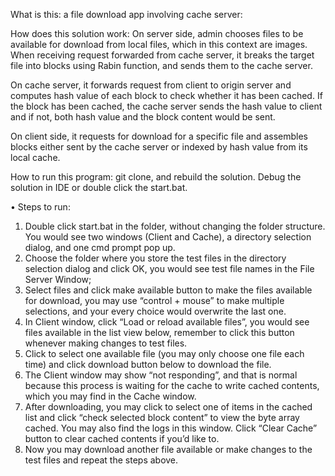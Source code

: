 What is this:
a file download app involving cache server:

How does this solution work:
On server side, admin chooses files to be available for download from local files, which in this context are images. When receiving request forwarded from cache server, it breaks the target file into blocks using Rabin function, and sends them to the cache server.

On cache server, it forwards request from client to origin server and computes hash value of each block to check whether it has been cached. If the block has been cached, the cache server sends the hash value to client and if not, both hash value and the block content would be sent. 

On client side, it requests for download for a specific file and assembles blocks either sent by the cache server or indexed by hash value from its local cache.

How to run this program:
git clone, and rebuild the solution. Debug the solution in IDE or double click the start.bat.

• Steps to run:
1. Double click start.bat in the folder, without changing the folder structure.
You would see two windows (Client and Cache), a directory selection dialog, and one
cmd prompt pop up.
2. Choose the folder where you store the test files in the directory selection dialog and
click OK, you would see test file names in the File Server Window;
3. Select files and click make available button to make the files available for download, you may use “control + mouse” to make multiple selections, and your every choice
would overwrite the last one.
4. In Client window, click “Load or reload available files”, you would see files available in
the list view below, remember to click this button whenever making changes to test
files.
5. Click to select one available file (you may only choose one file each time) and click
download button below to download the file.
6. The Client window may show “not responding”, and that is normal because this
process is waiting for the cache to write cached contents, which you may find in the
Cache window.
7. After downloading, you may click to select one of items in the cached list and click
“check selected block content” to view the byte array cached. You may also find the
logs in this window. Click “Clear Cache” button to clear cached contents if you’d like to.
8. Now you may download another file available or make changes to the test files and
repeat the steps above.
